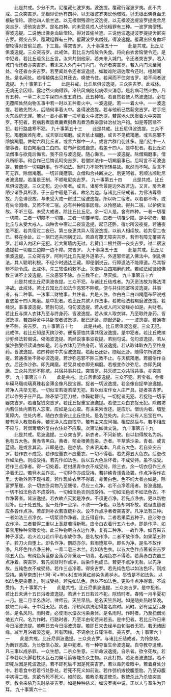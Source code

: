<!-- { "loadSidebar": true } -->
　　此是共戒。少分不共。尼覆藏七波罗夷。波逸提。覆藏行淫波罗夷。此不共戒。三众突吉罗。无根诽谤他有四种。以无根波罗夷谤他僧残。以无根出佛身血无根破僧轮。谤他四人偷兰遮。以无根僧残谤他波逸提。以无根波逸提波罗提提舍尼突吉罗。谤他突吉罗。是名四种。向未受具戒人说他粗罪有三种。一波罗夷僧残。得波逸提。二说他出佛身血破僧轮。得对首偷兰遮。三说他波逸提波罗提提舍尼突吉罗。得突吉罗。覆藏粗罪有三种。覆藏波罗夷僧残。得波逸提。覆藏出佛身血坏僧轮得对首偷兰遮。下三篇。得突吉罗。
九十事第五十一
　　此是共戒。比丘尼俱波逸提。三众突吉罗。此戒体。若比丘为恼故令失食。将向白衣舍恼使令还。是中犯者。若比丘语余比丘言。汝来共到他家。若未来入城门。令还者突吉罗。若入城门令还者亦突吉罗。若未来入外门中门内门。令还者突吉罗。若入内门未至闻处。令还者亦突吉罗。若至闻处令还者波逸提。如跋难陀语达摩令还时。檀越闻处。是名闻处。若檀越偶出见其还去。唤使令住。若闻而不住突吉罗。若不闻者波逸提。
九十事第五十二
　　此是共戒。比丘尼俱波逸提。三众突吉罗。此戒体。无病无余因缘。露地然火向得罪。冷热风病随何病须火消息。是名病可然火物。凡有五种。一草二木三牛屎四木皮五粪扫。此五种物。若自然若使人然波逸提。必在无覆障处然向物五事中若一时以五种着火中。一波逸提。若一一着火中。一一波逸提。若他先然火。后随何事着火中。各得波逸提。若与他前已然薪突吉罗。若手把火东西房无罪。若以一茎小薪若一把草着火中波逸提。若露地火灰炭着火中突吉罗。不犯者。若病若煮饭煮羹煮粥煮肉煮汤煮染熏钵治杖治户钩。如是等因缘不犯。若行路盛寒不犯。
九十事第五十三
　　此是共戒。比丘尼俱波逸提。三众不犯。羯磨跋难陀者。或言驱出羯磨。或言依止羯磨。或言不见摈羯磨。或言恶邪不除摈羯磨。佐助六群比丘者。或言六群中一人。或言六群门徒甚多。是门徒中一人僧事者。若白羯磨白二白四。若布萨说戒自恣。若差十四人。是中犯者。若比丘如法僧事与欲竟后悔言。我不应与波逸提。随心悔言。一一波逸提。除僧羯磨事。僧凡所断事。和合作已后悔讥呵突吉罗。若僧如法作一切羯磨事已。后呵言不可波逸提。若僧作一切羯磨事。作不如法。当时力不能有所转易故。默然而不呵。后言不可无罪。除僧羯磨。一切非羯磨事。众僧和合共断决之。后更呵者。若顺法顺毗尼者波逸提。若虽是王制。不顺毗尼突吉罗。
九十事第五十四
　　此是共戒。比丘尼俱波逸提。三众无犯。边小房者。或言。诸房舍最是边外故言边。又言。房舍卑陋少诸卧具所须。于三品中最是下者。故名为边。与诸比丘结戒者。为佛法尊重故。为息诽谤故。与未受大戒一房过二宿波逸提。所以听二宿者。以若都不听。或有失命因缘。又若不听二宿。必有种种恼事因缘。以怜愍故。得共二宿。以护佛法故。不听三宿。未受大戒者。除比丘比丘尼。余一切人是。舍有四种。一者一切覆一切障。二者一切障不一切覆。三者一切覆半障。四者一切覆少障。是中犯者。若比丘与未受大戒人。四种舍中宿过二夜波逸提。起已还卧。得尔所波夜提。若通夜坐不犯。若共宿过二夜已。第三夜更共异人宿波逸提。以前人相续故。若共宿二夜已。移在余处。过一宿已还共同宿无过。若直有覆无障突吉罗。若但有障无覆突吉罗。若却入内闭户无犯。若大篱墙内无过。若黄门二根共宿一夜突吉罗。过二宿波逸提若一切覆三边障一边不障。突吉罗。
九十事第五十五
　　此是共戒。比丘尼俱波逸提。三众突吉罗。阿利吒比丘先是外道弟子。外道邪师遣入佛法中。倒乱佛法。其人聪明利根。不经少时通达三藏。即便倒说云。行障道法不能障道。尽其智辩不能令成。此戒体。先三软语约敕不止。次僧中白四羯磨约敕。若如法如律如佛教三谏不止波逸提。三众恶邪不除。亦三教不止。尽灭摈。
九十事第五十六
　　此是共戒比丘尼俱波夜提。三众不犯。与诸比丘结戒者。为灭恶法故为佛法清净故。此戒体。若比丘知比丘如法作恶邪不除摈。便与共住同室宿波逸提。共事者。有二种事。一法事二财物事。共住者。共是人住。作白白二白四羯磨布萨说戒自恣差十四人羯磨。是中犯者。若比丘共摈人作法事。若教经法若羯磨波逸提。若经说。事事波逸提。若别句说。句句波逸提。若从摈人问义受经亦如是。共财者。若比丘与摈人衣钵乃至与终身药。皆波逸提。若从摈人取衣钵。乃至取终身药。皆波逸提。若四种舍中共卧取者波逸提。起已还卧。随起还卧。一一波逸提。若通夜坐不卧。突吉罗。
九十事第五十七
　　此是共戒。比丘尼俱波逸提。三众无犯。此戒体。若比丘知是灭摈沙弥。便畜营恤共事共宿波逸提。是中犯者。若比丘教摈沙弥经法若偈说。偈偈波逸提。若经说事事波夜提。若别句说。句句波逸提。若从摈沙弥受经读诵亦如是。若与衣钵乃至终身药。皆波逸提。若从取钵取衣乃至终身药。皆波逸提。若四种房中共宿波逸提。若起已还卧。随起还卧。随得尔所波逸提。若通夜坐不卧亦波逸提。若沙弥恶邪不除三教不止。与灭摈羯磨。若服俗作白衣。后还作沙弥。即先羯磨。若受具戒亦即先羯磨。若根变作沙弥尼。亦即先羯磨。三众共恶邪不除摈。共宿共事共住。突吉罗。共灭摈三众共宿共事。亦突吉罗。
九十事第五十八
　　此是共戒。比丘尼俱波逸提。三众不犯。若宝者。金银车磲马瑙琉璃真珠若金薄金像凡是宝器。捉者一切波逸提。若金像自捉举波逸提。若净人共举无犯。一切似宝若捉若举无犯。若以似宝作女人庄严具。捉者突吉罗。若以作男子庄严具。除矛槊弓箭刀杖。作鞍勒鞭带。一切捉者无犯。若捉铠一切乐器突吉罗。若自捉钱突吉罗。若比丘捉重宝波逸提。若使三众白衣捉无犯。除僧坊内若住处内若有人忘宝。应如是立心取。有主来索当还。是应尔。僧坊内者。墙堑篱障内。住处内者。随白衣舍安止比丘住处。是名住处内。此二处有人忘宝在中。若有净人教取看弆。若无净人应自取举。若有主来应问相。相应然后与。若不相应不应与。若僧篱墙外复白衣住处不应取。次第法如律文说。
九十事第五十九
　　此是共戒。尼波逸提。三众突吉罗。新衣者。不问新故。自以初得故名为新。色有五大色。黄赤青黑白。黄者。郁金根黄蓝染。赤者。羊草落沙染。青者。或言蓝黛。是或言其流。非即是也。是亦禁。余未识其本。凡此五大色。若自染突吉罗。若作衣不成受。若作应量衣不应量衣。一切不得着。若先得五大色衣。后更改作如法色。则成受持。若先作如法色。后以五大色后坏者。不成受持。虽不成受。若作三点净者。得一切处着。若绀黑青作衣不成受持。除三衣。余一切衣但作三点净着无过。若皂木兰作衣。一切得作亦成受持。若非纯青浅青及碧。作点净得作衣里。舍勒外若不现得着。若作现处衣尽不得着。赤黄白色。色不纯大者亦如是。除富罗革屣。余一切衣卧具物乃至腰带。尽应三点净。若不点净着用者。皆波逸提。一切不如法色衣不成受持。一切如法色衣则成受持。一切如法色衣不如法色衣。不作净著者。皆波逸提。若衣故点灭犹是净衣。不须更点净。若先点净衣。更以新物段补。设十处五处。但一处作一点净。不须一一净也。以皆却刺补故。若但直缝者应各各作点净。若却刺补衣若直缝补衣。设不作点净著者突吉罗。凡净法有三种。一者如法三点净衣。一切浆须作净者。比丘得自作。二者若果菜五种子。应沙弥白衣作净。三者若得二重以上革屣若得新靴。应令白衣着行五六七步。即是作净。如畜宝用种种宝贩卖物。此三种物尽白衣边作净。复有二种净。一故作净。如界采五种子淳浆。若火若刀若爪甲若水故作净。是名故作净。二者不故作净。如果菜五种子。若刀火自堕上。即名作净。鹦鹉亦尔。若雨堕浆中。即名为净。是名不故作净。凡坏色作点净三种。一青二皂三木兰。若如法色衣。以五大色作点著者突吉罗除五大色。有纯色黄蓝郁金落沙青黛及一切青。名纯色亦不得着。若黄赤白衣虽三点净着。突吉罗。若先衣财时作点净。后染作色成已。若更不点净无咎。以先净故。五纯色衣不成受持。若作三点净着。得突吉罗。若先纯色后以如法色坏。则成受持。紫草奈皮[卄/(阿-可+辛)/木]皮地黄红绯染色黄栌木。尽皆是不如法色。以如法色更染覆上。则成受持。若先如法色。后以不如法色。更染作点净得着。不成受持。
九十事第六十
　　此是共戒。比丘尼俱波逸提。三众突吉罗。是中犯者。若比丘未满十五日浴者波逸提。若满十五日若过不犯。除热时者。春残一月半夏初一月。是二月半名热时。律师云。天竺早热。是名天竺热时。如是随处热时早晚。数取二月半。于中浴无犯。病者。冷热风病洗浴得差名病时。风时。必有尘坌污身体。是名风时。雨时者。必使雨水湿衣污染身体。是名雨时。作时者。乃至扫僧坊地五六尺。名为作时。行路时者。乃至半由旬若来若去。是中犯者。若比丘昨日来今日浴波逸提。若明日去今日浴波逸提。若即日来去经半由旬浴者无犯。若无诸因缘。减半月浴者波逸提。若有因缘。不语余比丘辄浴者。突吉罗。
九十事第六十一
　　此是共戒。比丘尼俱波逸提。三众突吉罗。与诸比丘结戒者。为怜愍故。为断罪恶故。为长敬信心故。是中犯者。有一种夺畜生命波逸提。自夺教夺遣使。凡三事以成杀罪。一众生想。二杀众生意。三断命波逸提。自杀者。欲令死故。若手拳若以头脚若杖木瓦石刀槊弓箭等能杀众生物。以此打掷。若死者波逸提。若不即死后因是死波逸提。若不即死后不因是死突吉罗。若以毒药着眼中。若着身处分中。若着食中若着行处卧处。若死不死义如前说。若作弶机拨按腹堕胎。乃至母腹中初得二根。念欲令死不死义。如前说。若教杀若遣使杀。教使杀此乃杀彼突吉罗。教令来杀乃去时杀突吉罗。如是种种杀义。如波罗夷中说。正以人与畜生为异耳。
九十事第六十二
